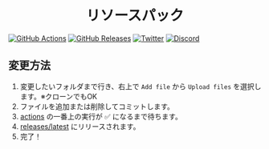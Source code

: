 <h1 align="center">
  リソースパック
</h1>

[![GitHub Actions](https://badgen.net/github/checks/MonsterLifeServer/resoucepacks/master?label=build&icon=github)](https://github.com/MonsterLifeServer/resoucepacks/actions)
[![GitHub Releases](https://badgen.net/github/release/MonsterLifeServer/resoucepacks?icon=github)](https://github.com/MonsterLifeServer/resoucepacks/releases/latest)
[![Twitter](https://img.shields.io/twitter/follow/MLServer2408?style=social)](https://twitter.mlserver.xyz)
[![Discord](https://discord.com/api/guilds/556844677115150366/widget.png)](https://discord.mlserver.xyz)

## 変更方法

1. 変更したいフォルダまで行き、右上で `Add file` から `Upload files` を選択します。※クローンでもOK
2. ファイルを追加または削除してコミットします。
3. [actions](https://github.com/MonsterLifeServer/resoucepacks/actions) の一番上の実行が ✅ になるまで待ちます。
4. [releases/latest](https://github.com/MonsterLifeServer/resoucepacks/releases/latest) にリリースされます。
5. 完了！

